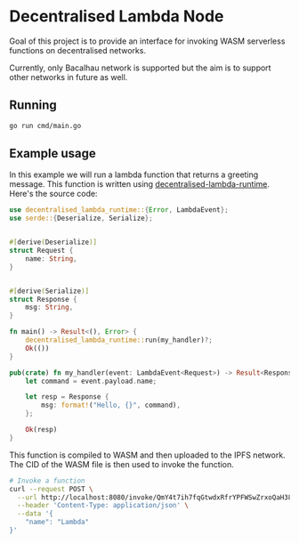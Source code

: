 # Decentralised Lambda Node

Goal of this project is to provide an interface for invoking WASM serverless functions on decentralised networks.

Currently, only Bacalhau network is supported but the aim is to support other networks in future as well.

## Running

```bash
go run cmd/main.go
```

## Example usage

In this example we will run a lambda function that returns a greeting message. This function is written using [decentralised-lambda-runtime](https://github.com/pyropy/decentralised-lambda-runtime). Here's the source code:
```rust
use decentralised_lambda_runtime::{Error, LambdaEvent};
use serde::{Deserialize, Serialize};


#[derive(Deserialize)]
struct Request {
    name: String,
}


#[derive(Serialize)]
struct Response {
    msg: String,
}

fn main() -> Result<(), Error> {
    decentralised_lambda_runtime::run(my_handler)?;
    Ok(())
}

pub(crate) fn my_handler(event: LambdaEvent<Request>) -> Result<Response, Error> {
    let command = event.payload.name;

    let resp = Response {
        msg: format!("Hello, {}", command),
    };

    Ok(resp)
}
```

This function is compiled to WASM and then uploaded to the IPFS network. The CID of the WASM file is then used to invoke the function.

```bash
# Invoke a function
curl --request POST \
  --url http://localhost:8080/invoke/QmY4t7ih7fqGtwdxRfrYPFWSwZrxoQaH38EUMLFEDe2Y6S \
  --header 'Content-Type: application/json' \
  --data '{
	"name": "Lambda"
}'
```